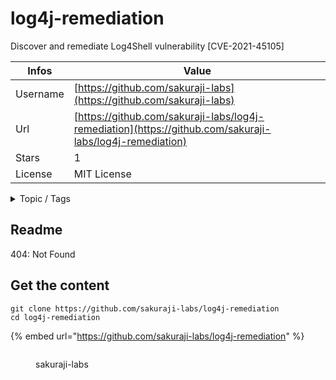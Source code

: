 # log4j-remediation

Discover and remediate Log4Shell vulnerability [CVE-2021-45105]

| Infos    | Value                                                              |
| -------- | -------------------------------------------------------------------|
| Username | [https://github.com/sakuraji-labs](https://github.com/sakuraji-labs) |
| Url      | [https://github.com/sakuraji-labs/log4j-remediation](https://github.com/sakuraji-labs/log4j-remediation)                                               |
| Stars    | 1                                                          |
| License  | MIT License                                                        |

<details>

<summary>Topic / Tags</summary>

* log4j* log4j-scanner

</details>

## Readme

404: Not Found


## Get the content

```
git clone https://github.com/sakuraji-labs/log4j-remediation
cd log4j-remediation
```

{% embed url="https://github.com/sakuraji-labs/log4j-remediation" %}

<figure><img src="https://avatars.githubusercontent.com/u/94646260?v=4" alt=""><figcaption><p>sakuraji-labs</p></figcaption></figure>
